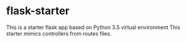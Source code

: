# flask-starter
This is a starter flask app based on Python 3.5 virtual environment
This starter mimics controllers from routes files.
